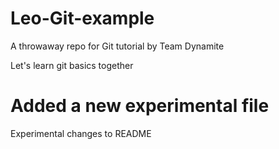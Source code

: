 # Leo-Git-example
A throwaway repo for Git tutorial by Team Dynamite

Let's learn git basics together

# Added a new experimental file
Experimental changes to README